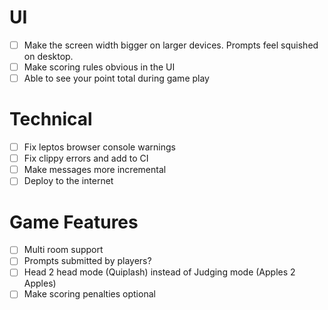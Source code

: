 # UI
- [ ] Make the screen width bigger on larger devices. Prompts feel squished on desktop. 
- [ ] Make scoring rules obvious in the UI
- [ ] Able to see your point total during game play

# Technical
- [ ] Fix leptos browser console warnings
- [ ] Fix clippy errors and add to CI
- [ ] Make messages more incremental
- [ ] Deploy to the internet

# Game Features
- [ ] Multi room support
- [ ] Prompts submitted by players?
- [ ] Head 2 head mode (Quiplash) instead of Judging mode (Apples 2 Apples)
- [ ] Make scoring penalties optional
